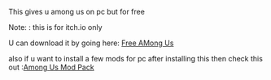 This gives u among us on pc but for free 

Note: : this is for itch.io only

U can download it by going here: [Free AMong Us](https://www.mediafire.com/file/dvmn1zqrmy0kkti/Among_Us.zip/file)

also if u want to install a few mods for pc after installing this then check this out :[Among Us Mod Pack](https://github.com/superidol1890/Among-Us-Mod-Pack)
